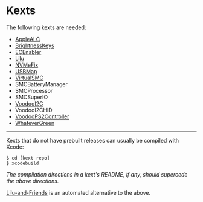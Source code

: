 # Kexts

The following kexts are needed:

* [AppleALC](https://github.com/acidanthera/AppleALC/releases)
* [BrightnessKeys](https://github.com/acidanthera/BrightnessKeys/releases)
* [ECEnabler](https://github.com/1Revenger1/ECEnabler/releases)
* [Lilu](https://github.com/acidanthera/Lilu/releases)
* [NVMeFix](https://github.com/acidanthera/NVMeFix/releases)
* [USBMap](https://github.com/corpnewt/USBMap)
* [VirtualSMC](https://github.com/acidanthera/VirtualSMC/releases)
 * SMCBatteryManager
 * SMCProcessor
 * SMCSuperIO
* [VoodooI2C](https://github.com/VoodooI2C/VoodooI2C/releases)
 * VoodooI2CHID
* [VoodooPS2Controller](https://github.com/acidanthera/VoodooPS2/releases)
* [WhateverGreen](https://github.com/acidanthera/whatevergreen/releases)

----

Kexts that do not have prebuilt releases can usually be compiled with Xcode:

```shell
$ cd [kext repo]
$ xcodebuild
```

*The compilation directions in a kext's README, if any, should supercede the above directions.*

[Lilu-and-Friends](https://github.com/corpnewt/Lilu-and-Friends) is an automated alternative to the above.
